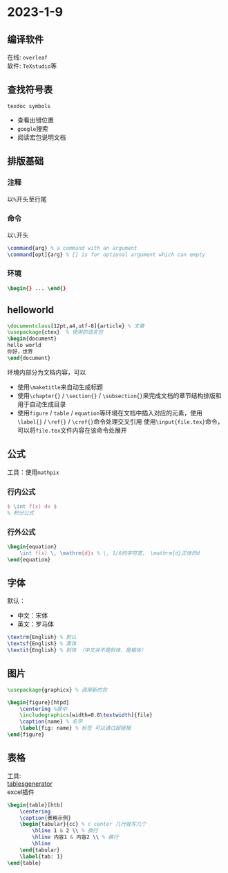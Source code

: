 # 2023-1-9

## 编译软件
在线: `overleaf`
<br>
软件: `TeXstudio`等

## 查找符号表
```shell
texdoc symbols
```
- 查看出错位置
- `google`搜索
- 阅读宏包说明文档

## 排版基础

### 注释
以`%`开头至行尾

### 命令
以`\`开头
```latex
\command{arg} % a command with an argument
\command[opt]{arg} % [] is for optional argument which can empty
```
### 环境
```latex
\begin{} ... \end{}
```

## helloworld
```latex
\documentclass[12pt,a4,utf-8]{article} % 文章
\usepackage{ctex}  % 使用的语言包
\begin{document}
hello world
你好，世界
\end{document}
```
环境内部分为文档内容，可以
- 使用`\maketitle`来自动生成标题
- 使用`\chapter{}` / `\section{}` / `\subsection{}`来完成文档的章节结构排版和用于自动生成目录
- 使用`figure` / `table` / `equation`等环境在文档中插入对应的元素，使用`\label{}` / `\ref{}` / `\cref{}`命令处理交叉引用
使用`\input{file.tex}`命令，可以将`file.tex`文件内容在该命令处展开

## 公式
工具：使用`mathpix`
### 行内公式
```latex
$ \int f(x) dx $ 
% 积分公式
```
### 行外公式
```latex
\begin{equation}
    \int f(x) \, \mathrm{d}x % \, 1/6的字符宽， \mathrm{d}正体的d
\end{equation}
```

## 字体
默认：
<br>
- 中文：宋体
- 英文：罗马体
```latex
\textrm{English} % 默认
\textsf{English} % 黑体 
\textit{English} % 斜体 （中文并不是斜体，是楷体）
```

## 图片
```latex
\usepackage{graphicx} % 调用新的包

\begin{figure}[htpd]
    \centering %居中
    \includegraphics[width=0.8\textwidth]{file}
    \caption{name} % 名字
    \label{fig: name} % 标签 可以通过超链接
\end{figure}
```

## 表格
工具:
<br>
[tablesgenerator](https://www.tablesgenerator.com)
<br>
excel插件

```latex
\begin{table}[htb]
    \centering
    \caption{表格示例}
    \begin{tabular}{cc} % c center 几行就写几个
        \hline 1 & 2 \\ % 换行
        \hline 内容1 & 内容2 \\ % 换行
        \hline
    \end{tabular}
    \label{tab: 1}
\end{table}
```

